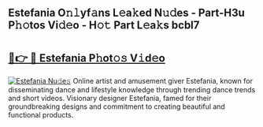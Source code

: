 ## Estefania O𝚗𝚕yf𝚊ns L𝚎a𝚔ed N𝚞𝚍es - Part-H3u P𝚑𝚘tos Vi𝚍𝚎o - H𝚘𝚝 Part L𝚎a𝚔s bcbl7

# <h2><a href="http://kf1zems.oniu.top/?m=Estefania">🔗👉 🔴 Estefania P𝚑ot𝚘𝚜 V𝚒d𝚎o</a></h2>

[![Estefania Nu𝚍e𝚜](https://i.imgur.com/0qMVB7G.gif)](http://kf1zems.oniu.top/?m=Estefania)
Online artist and amusement giver Estefania, known for disseminating dance and lifestyle knowledge through trending dance trends and short videos. Visionary designer Estefania, famed for their groundbreaking designs and commitment to creating beautiful and functional products.  
